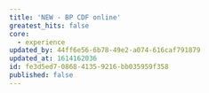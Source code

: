 ```yaml
---
title: 'NEW - BP CDF online'
greatest_hits: false
core:
  - experience
updated_by: 44ff6e56-6b78-49e2-a074-616caf791879
updated_at: 1614162036
id: fe3d5ed7-0868-4135-9216-bb035959f358
published: false
---
```

